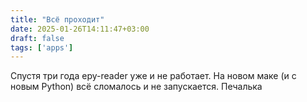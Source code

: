 ```yaml
---
title: "Всё проходит"
date: 2025-01-26T14:11:47+03:00
draft: false
tags: ['apps']
---
```


Спустя три года epy-reader уже и не работает. На новом маке (и с новым Python) всё сломалось и не запускается. Печалька